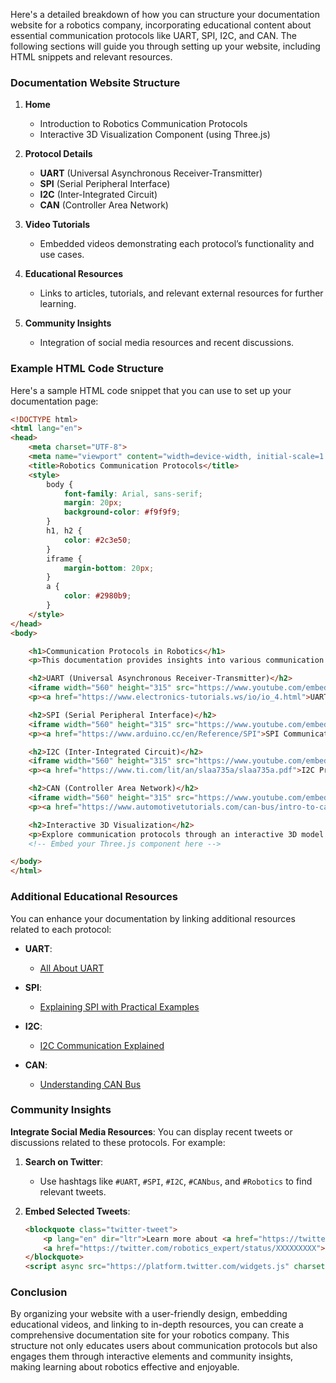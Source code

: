Here's a detailed breakdown of how you can structure your documentation website for a robotics company, incorporating educational content about essential communication protocols like UART, SPI, I2C, and CAN. The following sections will guide you through setting up your website, including HTML snippets and relevant resources.

### Documentation Website Structure

1. **Home**
   - Introduction to Robotics Communication Protocols
   - Interactive 3D Visualization Component (using Three.js)

2. **Protocol Details**
   - **UART** (Universal Asynchronous Receiver-Transmitter)
   - **SPI** (Serial Peripheral Interface)
   - **I2C** (Inter-Integrated Circuit)
   - **CAN** (Controller Area Network)

3. **Video Tutorials**
   - Embedded videos demonstrating each protocol’s functionality and use cases.

4. **Educational Resources**
   - Links to articles, tutorials, and relevant external resources for further learning.

5. **Community Insights**
   - Integration of social media resources and recent discussions.

### Example HTML Code Structure

Here's a sample HTML code snippet that you can use to set up your documentation page:

```html
<!DOCTYPE html>
<html lang="en">
<head>
    <meta charset="UTF-8">
    <meta name="viewport" content="width=device-width, initial-scale=1.0">
    <title>Robotics Communication Protocols</title>
    <style>
        body {
            font-family: Arial, sans-serif;
            margin: 20px;
            background-color: #f9f9f9;
        }
        h1, h2 {
            color: #2c3e50;
        }
        iframe {
            margin-bottom: 20px;
        }
        a {
            color: #2980b9;
        }
    </style>
</head>
<body>

    <h1>Communication Protocols in Robotics</h1>
    <p>This documentation provides insights into various communication protocols used in robotics.</p>

    <h2>UART (Universal Asynchronous Receiver-Transmitter)</h2>
    <iframe width="560" height="315" src="https://www.youtube.com/embed/TYeruS2PRAQ" frameborder="0" allowfullscreen></iframe>
    <p><a href="https://www.electronics-tutorials.ws/io/io_4.html">UART Communication - Tutorial</a></p>

    <h2>SPI (Serial Peripheral Interface)</h2>
    <iframe width="560" height="315" src="https://www.youtube.com/embed/kj9riGF1M3M" frameborder="0" allowfullscreen></iframe>
    <p><a href="https://www.arduino.cc/en/Reference/SPI">SPI Communication Protocol</a></p>

    <h2>I2C (Inter-Integrated Circuit)</h2>
    <iframe width="560" height="315" src="https://www.youtube.com/embed/sXcYQHzCo7E" frameborder="0" allowfullscreen></iframe>
    <p><a href="https://www.ti.com/lit/an/slaa735a/slaa735a.pdf">I2C Protocol Overview</a></p>

    <h2>CAN (Controller Area Network)</h2>
    <iframe width="560" height="315" src="https://www.youtube.com/embed/0uFmNZPofKo" frameborder="0" allowfullscreen></iframe>
    <p><a href="https://www.automotivetutorials.com/can-bus/intro-to-can-bus/">Introduction to CAN Bus</a></p>

    <h2>Interactive 3D Visualization</h2>
    <p>Explore communication protocols through an interactive 3D model below!</p>
    <!-- Embed your Three.js component here -->

</body>
</html>
```

### Additional Educational Resources

You can enhance your documentation by linking additional resources related to each protocol:

- **UART**: 
  - [All About UART](https://www.nongnu.org/avr-libc/user-manual/faq.html#uart)
  
- **SPI**: 
  - [Explaining SPI with Practical Examples](https://learn.adafruit.com/adafruit-raspberry-pi-lesson-7-spi)
  
- **I2C**: 
  - [I2C Communication Explained](https://learn.sparkfun.com/tutorials/i2c)
  
- **CAN**: 
  - [Understanding CAN Bus](https://www.nxp.com/docs/en/application-note/AN10229.pdf)

### Community Insights

**Integrate Social Media Resources**:
You can display recent tweets or discussions related to these protocols. For example:

1. **Search on Twitter**:
   - Use hashtags like `#UART`, `#SPI`, `#I2C`, `#CANbus`, and `#Robotics` to find relevant tweets.

2. **Embed Selected Tweets**:
   ```html
   <blockquote class="twitter-tweet">
       <p lang="en" dir="ltr">Learn more about <a href="https://twitter.com/hashtag/SPI?src=hash">#SPI</a> in robotics! Check out this article: <a href="http://example.com">example.com</a></p>&mdash; Robotics Expert (@robotics_expert) 
       <a href="https://twitter.com/robotics_expert/status/XXXXXXXXX">Date</a>
   </blockquote>
   <script async src="https://platform.twitter.com/widgets.js" charset="utf-8"></script>
   ```

### Conclusion

By organizing your website with a user-friendly design, embedding educational videos, and linking to in-depth resources, you can create a comprehensive documentation site for your robotics company. This structure not only educates users about communication protocols but also engages them through interactive elements and community insights, making learning about robotics effective and enjoyable.